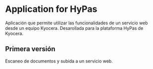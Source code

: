 # Application for HyPas

Aplicación que permite utilizar las funcionalidades de un servicio web desde un equipo Kyocera.
Desarollada para la plataforma HyPas de Kyocera.

## Primera versión

Escaneo de documentos y subida a un servicio web.
